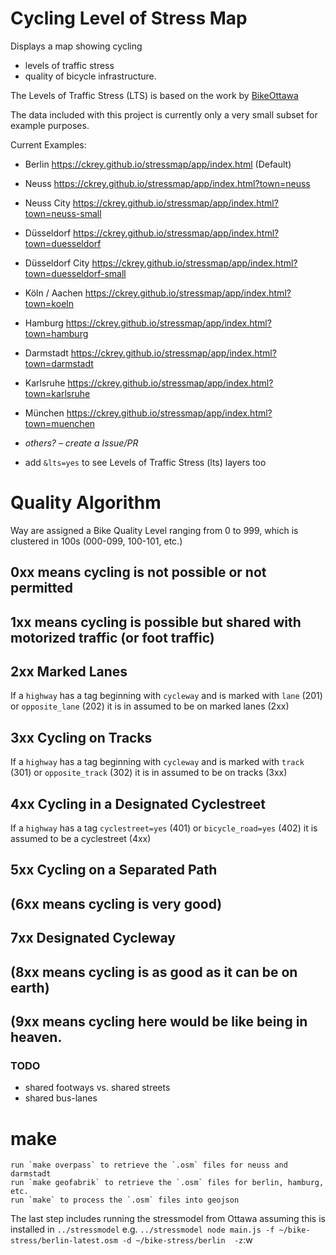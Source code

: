 # Cycling Level of Stress Map

Displays a map showing cycling
- levels of traffic stress
- quality of bicycle infrastructure.

The Levels of Traffic Stress (LTS) is based on the work by
[BikeOttawa](https://github.com/BikeOttawa/stressmodel)

The data included with this project is currently only a very small subset for example purposes.

Current Examples:
* Berlin https://ckrey.github.io/stressmap/app/index.html (Default)
* Neuss https://ckrey.github.io/stressmap/app/index.html?town=neuss
* Neuss City https://ckrey.github.io/stressmap/app/index.html?town=neuss-small
* Düsseldorf https://ckrey.github.io/stressmap/app/index.html?town=duesseldorf
* Düsseldorf City  https://ckrey.github.io/stressmap/app/index.html?town=duesseldorf-small
* Köln / Aachen https://ckrey.github.io/stressmap/app/index.html?town=koeln
* Hamburg https://ckrey.github.io/stressmap/app/index.html?town=hamburg
* Darmstadt https://ckrey.github.io/stressmap/app/index.html?town=darmstadt
* Karlsruhe https://ckrey.github.io/stressmap/app/index.html?town=karlsruhe
* München https://ckrey.github.io/stressmap/app/index.html?town=muenchen
* _others? – create a Issue/PR_

* add `&lts=yes` to see Levels of Traffic Stress (lts) layers too

# Quality Algorithm

Way are assigned a Bike Quality Level ranging from 0 to 999, which is clustered in 100s (000-099, 100-101, etc.)

## 0xx means cycling is not possible or not permitted
## 1xx means cycling is possible but shared with motorized traffic (or foot traffic)
## 2xx Marked Lanes
If a `highway` has a tag beginning with `cycleway` and is marked with `lane` (201) or `opposite_lane` (202) it is
in assumed to be on marked lanes (2xx)
## 3xx Cycling on Tracks
If a `highway` has a tag beginning with `cycleway` and is marked with `track` (301) or `opposite_track` (302) it is
in assumed to be on tracks (3xx)
## 4xx Cycling in a Designated Cyclestreet
If a `highway` has a tag `cyclestreet=yes` (401) or `bicycle_road=yes` (402) it is assumed to be a cyclestreet (4xx)
## 5xx Cycling on a Separated Path
## (6xx means cycling is very good)
## 7xx Designated Cycleway

## (8xx means cycling is as good as it can be on earth)
## (9xx means cycling here would be like being in heaven.

### TODO
- shared footways vs. shared streets
- shared bus-lanes


# make
	run `make overpass` to retrieve the `.osm` files for neuss and darmstadt
	run `make geofabrik` to retrieve the `.osm` files for berlin, hamburg, etc.
	run `make` to process the `.osm` files into geojson

The last step includes running the stressmodel from Ottawa assuming this is installed in `../stressmodel`
e.g. `../stressmodel node main.js -f ~/bike-stress/berlin-latest.osm -d ~/bike-stress/berlin  -z`:w

